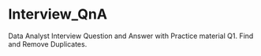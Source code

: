 # Interview_QnA
Data Analyst Interview Question and Answer with Practice material
Q1. Find and Remove Duplicates.
